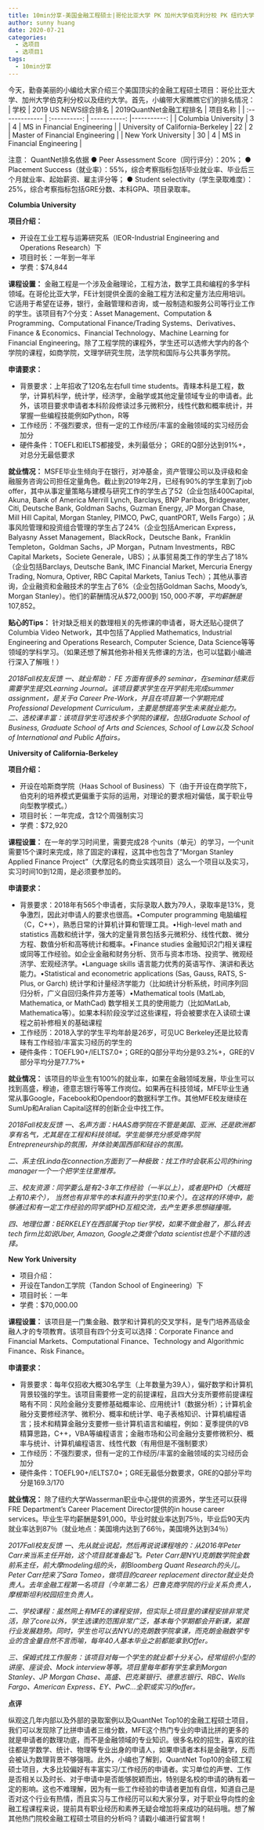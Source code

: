 ```yaml
---
title: 10min分享-美国金融工程硕士|哥伦比亚大学 PK 加州大学伯克利分校 PK 纽约大学
author: sunny huang
date: 2020-07-21
categories:
  - 选项目
  - 选项目1
tags:
  - 10min分享
---
```


今天，勤奋美丽的小编给大家介绍三个美国顶尖的金融工程硕士项目：哥伦比亚大学、加州大学伯克利分校以及纽约大学。首先，小编带大家瞧瞧它们的排名情况：
| 学校       | 2019 US NEWS综合排名     | 2019QuantNet金融工程排名     | 项目名称    |
| :------------- | :----------: | -----------: |-----------: |
|  Columbia University | 3   | 4    | MS in Financial Engineering  | 
|  University of California-Berkeley | 22   | 2    | Master of Financial Engineering  | 
|  New York University | 30   | 4    | MS in Financial Engineering  | 

注意：
QuantNet排名依据
● Peer Assessment Score（同行评分）：20%；
● Placement Success（就业率）：55%，综合考察指标包括毕业就业率、毕业后三个月就业率、起始薪资、雇主评分等；
● Student selectivity（学生录取难度）：25%，综合考察指标包括GRE分数、本科GPA、项目录取率。

**Columbia University**

**项目介绍：**
* 开设在工业工程与运筹研究系（IEOR-Industrial Engineering and Operations Research）下
* 项目时长：一年到一年半
* 学费：$74,844


**课程设置：**
金融工程是一个涉及金融理论，工程方法，数学工具和编程的多学科领域。在哥伦比亚大学，FE计划提供全面的金融工程方法和定量方法应用培训。它适用于希望在证券，银行，金融管理和咨询，或一般制造和服务公司等行业工作的学生。该项目有7个分支：Asset Management、Computation & Programming、Computational Finance/Trading Systems、Derivatives、Finance & Economics、Financial Technology、Machine Learning for Financial Engineering。除了工程学院的课程外，学生还可以选修大学内的各个学院的课程，如商学院，文理学研究生院，法学院和国际与公共事务学院。

**申请要求：**
* 背景要求：上年招收了120名左右full time students。青睐本科是工程，数学，计算机科学，统计学，经济学，金融学或其他定量领域专业的申请者。此外，该项目要求申请者本科阶段修读过多元微积分，线性代数和概率统计，并掌握一些编程技能例如Python，R等
* 工作经历：不强烈要求，但有一定的工作经历/丰富的金融领域的实习经历会加分
* 硬件条件：TOEFL和IELTS都接受，未列最低分； GRE的Q部分达到91%+，对总分无最低要求

**就业情况：**
MSFE毕业生倾向于在银行，对冲基金，资产管理公司以及评级和金融服务咨询公司担任定量角色。截止到2019年2月，已经有90%的学生拿到了job offer，其中从事定量策略与建模与研究工作的学生占了52（企业包括400Capital, Akuna, Bank of America Merrill Lynch, Barclays, BNP Paribas, Bridgewater, Citi, Deutsche Bank, Goldman Sachs, Guzman Energy, JP Morgan Chase, Mill Hill Capital, Morgan Stanley, PIMCO, PwC, quantPORT, Wells Fargo）；从事风险管理和投资组合管理的学生占了24%（企业包括American Express，Balyasny Asset Management，BlackRock，Deutsche Bank，Franklin Templeton，Goldman Sachs，JP Morgan，Putnam Investments，RBC Capital Markets，Societe Generale，UBS）；从事贸易类工作的学生占了18%（企业包括Barclays, Deutsche Bank, IMC Financial Market, Mercuria Energy Trading, Nomura, Optiver, RBC Capital Markets, Tanius Tech）；其他从事咨询，企业融资和金融技术的学生占了6%（企业包括Goldman Sachs, Moody’s, Morgan Stanley）。他们的薪酬情况从$72,000到 $150,000不等，平均薪酬是$107,852。

**贴心的Tips：**
针对缺乏相关的数理相关的先修课的申请者，哥大还贴心提供了Columbia Video Network，其中包括了Applied Mathematics, Industrial Engineering and Operations Research, Computer Science, Data Science等等领域的学科学习。（如果还想了解其他弥补相关先修课的方法，也可以猛戳小编进行深入了解哦！）

_2018Fall校友反馈
一、就业帮助： FE 方面有很多的 seminar，在seminar结束后需要学生提交Learning Journal。该项目要求学生在开学前先完成summer assignment，是关于a Career Pre-Work，并且在项目第一个学期完成Professional Development Curriculum，主要是想提高学生未来就业能力。
二、选校课丰富：该项目学生可选校多个学院的课程，包括Graduate School of Business, Graduate School of Arts and Sciences, School of Law以及 School of International and Public Affairs。_

**University of California-Berkeley**

**项目介绍：**
* 开设在哈斯商学院（Haas School of Business）下（由于开设在商学院下，伯克利的培养模式更偏重于实际的运用，对理论的要求相对偏低，属于职业导向型教学模式。）
* 项目时长：一年完成，含12个周强制实习
* 学费：$72,920

**课程设置：**
在一年的学习时间里，需要完成28 个units（单元）的学习，一个unit需要15个课时来完成，除了固定的课程，这其中也包含了“Morgan Stanley Applied Finance Project”（大摩冠名的商业实践项目）这么一个项目以及实习，实习时间10到12周，是必须要参加的。

**申请要求：**
* 背景要求：2018年有565个申请者，实际录取人数为79人，录取率是13%，竞争激烈，因此对申请人的要求也很高。•Computer programming  电脑编程（C，C++），熟悉日常的计算机计算和管理工具。•High-level math and statistics 高数和统计学，强大的定量背景包括多元微积分、线性代数、微分方程、数值分析和高等统计和概率。•Finance studies 金融知识2门相关课程或同等工作经验。如企业金融和财务分析、货币与资本市场、投资学、微观经济学、宏观经济学。•Language skills 语言能力优秀的英语写作、演讲和表达能力。•Statistical and econometric applications (Sas, Gauss, RATS, S-Plus, or Garch) 统计学和计量经济学能力（比如统计分析系统，时间序列回归分析，广义自回归条件异方差等）•Mathematical tools (MatLab, Mathematica, or MathCad) 数学相关工具的使用能力（比如MatLab, Mathematica等）。如果本科阶段没学过这些课程，将会被要求在入读硕士课程之前补修相关的基础课程
* 工作经历：2018入学的学生平均年龄是26岁，可见UC Berkeley还是比较青睐有工作经验/丰富实习经历的学生的
* 硬件条件：TOEFL90+/IELTS7.0+；GRE的Q部分平均分是93.2%+，GRE的V部分平均分是77.7%+

**就业情况：**
该项目的毕业生有100%的就业率，如果在金融领域发展，毕业生可以找到高盛，穆迪，德意志银行等等工作岗位。如果再在科技领域，MFE毕业生通常从事Google，Facebook和Opendoor的数据科学工作。其他MFE校友继续在SumUp和Aralian Capital这样的创新企业中找工作。

_2018Fall校友反馈
一、名声方面：HAAS商学院在不管是美国、亚洲、还是欧洲都享有名气，尤其是在工程和科技领域。学生能够充分感受商学院Entrepreneurship的氛围，并体验美国西部和硅谷的氛围。_

_二、系主任Linda在connection方面到了一种极致：找工作时会联系公司的hiring manager一个一个把学生往里推荐。_

_三、校友资源：同学要么是有2-3年工作经验（一半以上），或者是PHD（大概班上有10来个）， 当然也有非常牛的本科直升的学生(10来个）。在这样的环境中，能够通过和有一定工作经验的同学或PHD互相交流，去产生更多思想碰撞哦。_

_四、地理位置：BERKELEY在西部属于top tier学校，如果不做金融了，那么转去tech firm比如说Uber, Amazon, Google之类做个data scientist也是个不错的选择。_

**New York University**
* 项目介绍： 
* 开设在Tandon工学院（Tandon School of Engineering）下
* 项目时长：一年
* 学费：$70,000.00

**课程设置：**
该项目是一门集金融、数学和计算机的交叉学科，是专门培养高级金融人才的专项教育。该项目有四个分支可以选择：Corporate Finance and Financial Markets、Computational Finance、Technology and Algorithmic Finance、Risk Finance。

**申请要求：**
* 背景要求：每年仅招收大概30名学生（上年数量为39人），偏好数学和计算机背景较强的学生。该项目需要修一定的前提课程，且四大分支所要修前提课程略有不同：风险金融分支要修基础概率论、应用统计1（数据分析）；计算机金融分支要修经济学、微积分、概率和统计学、电子表格知识、计算机编程语言；技术和精算金融分支要修一些计算机语言和编程，例如：夏季提供的VB精算思路，C++，VBA等编程语言；金融市场和公司金融分支要修微积分、概率与统计、计算机编程语言、线性代数（有用但是不强制要求）
* 工作经历：不强烈要求，但有一定的工作经历/丰富的金融领域的实习经历会加分
* 硬件条件：TOEFL90+/IELTS7.0+；GRE无最低分数要求，GRE的Q部分平均分是169.3/170

**就业情况：**
除了纽约大学Wasserman职业中心提供的资源外，学生还可以获得FRE Department’s Career Placement Director提供的in house career services。毕业生平均薪酬是$91,000。毕业时就业率达到75％，毕业后90天内就业率达到87％（就业地点：美国境内达到了66％，美国境外达到34％）

_2017Fall校友反馈
一、先从就业说起，然后再说说课程啥的：从2016年Peter Carr来当系主任开始，这个项目就准备起飞。Peter Carr是NYU克朗数学院金数前系主任，前大摩modeling组的头，前Bloomberg Quant Research的头儿。Peter Carr挖来了Sara Tomeo，做项目的career replacement director就业处负责人。去年金融工程第一名项目（今年第二名）巴鲁克商学院的行业关系负责人，摩根斯坦利校园招生负责人。_

_二、学校课程：虽然网上有MFE的课程安排，但实际上项目里的课程安排非常灵活，除了core以外，学生选课的范围非常广泛，基本每个学期都会开新课，紧跟行业发展趋势。同时，学生也可以去NYU的克朗数学院拿课，而克朗金融数学专业的含金量自然不言而喻，每年40人基本毕业之前都能拿到Offer。_

_三、保姆式找工作服务：该项目对每一个学生的就业都十分关心，经常组织小型的讲座、座谈会、Mock interview等等。项目里每年都有学生拿到Morgan Stanley、JP Morgan Chase、高盛、巴克莱银行、德意志银行、RBC、Wells Fargo、American Express、EY、PwC...全职或实习的offer。_

**点评**

纵观这几年内部以及外部的录取案例以及QuantNet Top10的金融工程硕士项目，我们可以发现除了比拼申请者三维分数，MFE这个热门专业的申请比拼的更多的就是申请者的数理功底，而不是金融领域的专业知识。很多名校的招生，喜欢的往往都是学数学、统计、物理等专业出身的申请人，如果申请者本科是金融学，反而会被认为数理背景不够强哦。此外，小编也了解到，QuantNet Top10的金硕工程硕士项目，大多比较偏好有丰富实习/工作经历的申请者。实习单位的声誉、工作是否相关以及时长、对于申请中是否能够脱颖而出，特别是名校的申请的确有着一定的影响。这也不难理解，因为有一些工作经验的申请者更加有自信，知道自己是否对这个行业有热情，而且实习与工作经历可以和大家分享，对于职业导向性的金融工程课程来说，提前具有职业经历和素养无疑会增加将来成功的砝码哦。想了解其他热门院校金融工程硕士项目的分析吗？请戳小编进行留言啊！


